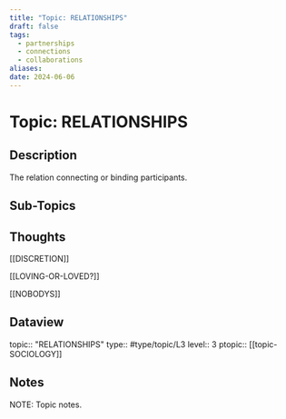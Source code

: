 ```yaml
---
title: "Topic: RELATIONSHIPS"
draft: false
tags:
  - partnerships
  - connections
  - collaborations
aliases: 
date: 2024-06-06
---
```

# Topic: RELATIONSHIPS
## Description
The relation connecting or binding participants.

## Sub-Topics


## Thoughts
[[DISCRETION]]

[[LOVING-OR-LOVED?]]

[[NOBODYS]]

## Dataview
topic:: "RELATIONSHIPS"
type:: #type/topic/L3
level:: 3
ptopic:: [[topic-SOCIOLOGY]]

## Notes
NOTE: Topic notes.